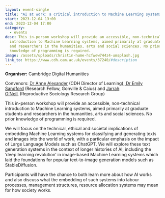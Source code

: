 ```yaml
---
layout: event-single
title: "AI at work: a critical introduction to Machine Learning systems"
start: 2023-12-04 13:00
end: 2023-12-04 17:00
category:
  - events
desc: This in-person workshop will provide an accessible, non-technical
  introduction to Machine Learning systems, aimed primarily at graduate students
  and researchers in the humanities, arts and social sciences. No prior
  knowledge of programming is required.
image: /assets/uploads/christin-hume-hcfwew744z4-unsplash.jpg
link_to: https://www.cdh.cam.ac.uk/events/37240/#description
---
```

**Organiser:** Cambridge Digital Humanities 

Convenors: [Dr Anne Alexander](https://www.cdh.cam.ac.uk/about/people/dr-anne-alexander/) (CDH Director of Learning),[ Dr Emily Sandford](https://www.cai.cam.ac.uk/people/dr-emily-sandford) (Research Fellow, Gonville & Caius) and [Jarrah O’Neill](https://www.reprosoc.sociology.cam.ac.uk/directory/jarrah-oneill) (Reproductive Sociology Research Group)

This in-person workshop will provide an accessible, non-technical introduction to Machine Learning systems, aimed primarily at graduate students and researchers in the humanities, arts and social sciences. No prior knowledge of programming is required.

We will focus on the technical, ethical and societal implications of embedding Machine Learning systems for classifying and generating texts and images into the world of work, with a particular emphasis on the impact of Large Language Models such as ChatGPT. We will explore these text generation systems in the context of longer histories of AI, including the ‘deep learning revolution’ in image-based Machine Learning systems which laid the foundations for popular text-to-image generation models such as StableDiffusion.

Participants will have the chance to both learn more about how AI works and also discuss what the embedding of such systems into labour processes, management structures, resource allocation systems may mean for how society works.